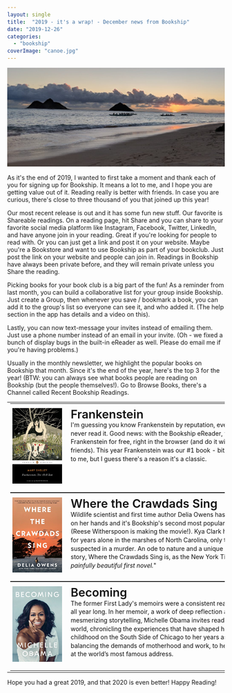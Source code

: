 ```yaml
---
layout: single
title:  "2019 - it's a wrap! - December news from Bookship"
date: "2019-12-26"
categories: 
  - "bookship"
coverImage: "canoe.jpg"
---
```


![Outrigger padding on Lanikai beach](/assets/images/canoe-1024x465.jpg)

As it's the end of 2019, I wanted to first take a moment and thank each of you for signing up for Bookship. It means a lot to me, and I hope you are getting value out of it. Reading really is better with friends. In case you are curious, there's close to three thousand of you that joined up this year!

Our most recent release is out and it has some fun new stuff. Our favorite is Shareable readings. On a reading page, hit Share and you can share to your favorite social media platform like Instagram, Facebook, Twitter, LinkedIn, and have anyone join in your reading. Great if you're looking for people to read with. Or you can just get a link and post it on your website. Maybe you're a Bookstore and want to use Bookship as part of your bookclub. Just post the link on your website and people can join in. Readings in Bookship have always been private before, and they will remain private unless you Share the reading.

Picking books for your book club is a big part of the fun! As a reminder from last month, you can build a collaborative list for your group inside Bookship. Just create a Group, then whenever you save / bookmark a book, you can add it to the group's list so everyone can see it, and who added it. (The help section in the app has details and a video on this).

Lastly, you can now text-message your invites instead of emailing them. Just use a phone number instead of an email in your invite. (Oh - we fixed a bunch of display bugs in the built-in eReader as well. Please do email me if you're having problems.)

Usually in the monthly newsletter, we highlight the popular books on Bookship that month. Since it's the end of the year, here's the top 3 for the year! (BTW: you can always see what books people are reading on Bookship (but the people themselves!). Go to Browse Books, there's a Channel called Recent Bookship Readings.

<table style="border-width:0;margin1:0 auto;min-width1:600px;width1:600px" width="100%"><tbody><tr><td align1="center"><div></div><table bgcolor1="#FFFFFF" cellpadding="15" cellspacing="0" style="margin:0 auto;min-width:600px;width:600px"><tbody><tr><td align="left" style="padding:20px 5px;padding-top:10px" valign="top"><a style="padding:0" target="_blank" href="http://www.amazon.com/Frankenstein-Mary-Shelley-ebook/dp/B00FDS85EC?SubscriptionId=AKIAIKMVYJ6MJU6ROZYQ&amp;tag=codexmap-20&amp;linkCode=xm2&amp;camp=2025&amp;creative=165953&amp;creativeASIN=B00FDS85EC" rel="noopener noreferrer"><img align="left" style="border:0 none;max-width:115px;min-width:115px; padding-right: 20px;" alt="Frankenstein" src="/assets/images/51N%2B-E2eP6L.jpg"> </a><span style="color1:#111111;display:block;font-size:27px;font-weight:600;line-height:1.1;white-space:nowrap"><a style="color:#111111;padding:0;text-decoration:none" target="_blank" href="http://www.amazon.com/Frankenstein-Mary-Shelley-ebook/dp/B00FDS85EC?SubscriptionId=AKIAIKMVYJ6MJU6ROZYQ&amp;tag=codexmap-20&amp;linkCode=xm2&amp;camp=2025&amp;creative=165953&amp;creativeASIN=B00FDS85EC" rel="noopener noreferrer">Frankenstein </a></span><span style="color:#111111;display:block;font-size1:15px;line-height:1.4">I'm guessing you know Frankenstein by reputation, even if you've never read it. Good news: with the Bookship eReader, you can read Frankenstein for free, right in the browser (and do it with your friends). This year Frankenstein was our #1 book - bit of a surprise to me, but I guess there's a reason it's a classic.</span></td></tr></tbody></table><div></div><table bgcolor1="#FFFFFF" cellpadding="15" cellspacing="0" style="margin:0 auto;min-width:600px;width:600px"><tbody><tr><td align="left" style="padding:20px 5px;padding-top:10px" valign="top"><a style="padding:0" target="_blank" href="https://www.amazon.com/Where-Crawdads-Sing-Delia-Owens/dp/0735219095?SubscriptionId=AKIAIKMVYJ6MJU6ROZYQ&amp;tag=codexmap-20&amp;linkCode=xm2&amp;camp=2025&amp;creative=165953&amp;creativeASIN=0735219095" rel="noopener noreferrer"><img align="left" style="border:0 none;max-width:115px;min-width:115px; padding-right: 20px;" alt="Where the Crawdads Sing" src="/assets/images/51e2IgCOiOL.jpg"> </a><span style="color1:#111111;display:block;font-size:27px;font-weight:600;line-height:1.1;white-space:nowrap"><a style="color:#111111;padding:0;text-decoration:none" target="_blank" href="https://www.amazon.com/Where-Crawdads-Sing-Delia-Owens/dp/0735219095?SubscriptionId=AKIAIKMVYJ6MJU6ROZYQ&amp;tag=codexmap-20&amp;linkCode=xm2&amp;camp=2025&amp;creative=165953&amp;creativeASIN=0735219095" rel="noopener noreferrer">Where the Crawdads Sing </a></span><span style="color:#111111;display:block;font-size1:15px;line-height:1.4">Wildlife scientist and first time author Delia Owens has a smash hit on her hands and it's Bookship's second most popular book this year (Reese Witherspoon is making the movie!). Kya Clark has survived for years alone in the marshes of North Carolina, only to be suspected in a murder. An ode to nature and a unique coming of age story, Where the Crawdads Sing is, as the New York Times says, "<em>a painfully beautiful first novel.</em>"</span></td></tr></tbody></table><div></div><table bgcolor1="#FFFFFF" cellpadding="15" cellspacing="0" style="margin:0 auto;min-width:600px;width:600px"><tbody><tr><td align="left" style="padding:20px 5px;padding-top:10px" valign="top"><a style="padding:0" target="_blank" href="https://www.amazon.com/Becoming-Michelle-Obama-ebook/dp/B079ZYWJJ8?SubscriptionId=AKIAIKMVYJ6MJU6ROZYQ&amp;tag=codexmap-20&amp;linkCode=xm2&amp;camp=2025&amp;creative=165953&amp;creativeASIN=B079ZYWJJ8" rel="noopener noreferrer"><img align="left" style="border:0 none;max-width:115px;min-width:115px; padding-right: 20px;" alt="Becoming" src="/assets/images/41qjF8L5xeL.jpg"> </a><span style="color1:#111111;display:block;font-size:27px;font-weight:600;line-height:1.1;white-space:nowrap"><a style="color:#111111;padding:0;text-decoration:none" target="_blank" href="https://www.amazon.com/Becoming-Michelle-Obama-ebook/dp/B079ZYWJJ8?SubscriptionId=AKIAIKMVYJ6MJU6ROZYQ&amp;tag=codexmap-20&amp;linkCode=xm2&amp;camp=2025&amp;creative=165953&amp;creativeASIN=B079ZYWJJ8" rel="noopener noreferrer">Becoming </a></span><span style="color:#111111;display:block;font-size1:15px;line-height:1.4">The former First Lady's memoirs were a consistent read on Bookship all year long. In her memoir, a work of deep reflection and mesmerizing storytelling, Michelle Obama invites readers into her world, chronicling the experiences that have shaped her—from her childhood on the South Side of Chicago to her years as an executive balancing the demands of motherhood and work, to her time spent at the world’s most famous address.</span></td></tr></tbody></table></td></tr><tr style1="margin-bottom:30px"></tr></tbody></table>

Hope you had a great 2019, and that 2020 is even better! Happy Reading!
